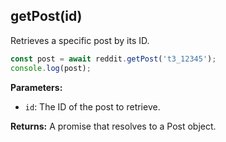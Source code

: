 ## getPost(id)

Retrieves a specific post by its ID.

```typescript
const post = await reddit.getPost('t3_12345');
console.log(post);
```

**Parameters:**

- `id`: The ID of the post to retrieve.

**Returns:** A promise that resolves to a Post object.
